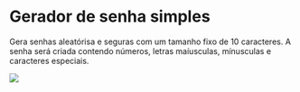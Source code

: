 <html lang ="pt-br">
<head><meta charset= "UTF-8"></head>	
<body>		
  <h1> Gerador de senha simples </h1>	  


  <p>Gera senhas aleatórisa e seguras com um tamanho fixo de 10 caracteres. A senha será criada contendo números, letras maíusculas, mínusculas e caracteres especiais. </p>	 


<img src= "https://github.com/RayaneGomes97/Imagens/blob/master/aleatorias/geradorsenha.png">
</body></html>
